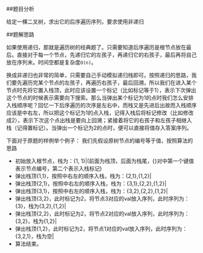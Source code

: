 ##题目分析

给定一棵二叉树，求出它的后序遍历序列，要求使用非递归

##题解思路

如果使用递归，那就是遍历树的经典题了。只需要知道后序遍历是根节点放在最后。直接对于每一个节点，先递归它的左孩子，再递归它的右孩子，最后再将自己放在序列末。时间空都是复杂度`O(n)`。

换成非递归也非常的简单，只需要自己手动模拟递归栈即可。按照递归的思路，我们要先遍历完某个节点的左孩子，再遍历右孩子，最后回溯，所以我们在进入某个节点时先将它置入栈顶，此时应该设置一个标记（比如标记等于1），表示下次弹出这个节点的时候表示需要向下搜索。那么当弹出某个标记为1的点时我们怎么安排入栈顺序呢？回忆一下后序遍历的次序是左右中，而栈又是先进后出故而入栈顺序应该是中右左，所以把这个标记为1的点入栈，记得入栈后将标记修改（比如修改成2），表示下次这个点出栈是要向上回溯；紧接着将它的右孩子和左孩子相继入栈（记得置标记）。当弹出一个标记为2的点时，便可以直接将值存入答案序列。

下面对于原题的样例举个例子：
我们先假设原树节点的编号等于值，按照算法的思路
+ 初始放入根节点，栈为：{1, 1}|(前面为栈顶，后面为栈尾，{}对中第一个键值表示节点编号，第二个表示入栈标记)
+ 弹出栈顶{1,1}，按照中右左的顺序入栈，栈为：{2,1},{1,2}|
+ 弹出栈顶{2,1}，按照中右左的顺序入栈，栈为：{3,1},{2,2},{1,2}|
+ 弹出栈顶{3,1}，按照中右左的顺序入栈，栈为：{3,2},{2,2},{1,2}|
+ 弹出栈顶{3,2}，此时标记为2，将节点3对应的val放入序列，此时序列为：{3}，栈为{3,2},{1,2}|
+ 弹出栈顶{2,2}，此时标记为2，将节点2对应的val放入序列，此时序列为：{3,2}，栈为{1,2}|
+ 弹出栈顶{1,2}，此时标记为2，将节点1对应的val放入序列，此时序列为：{3,2,1}，栈为空|
+ 算法结束。
